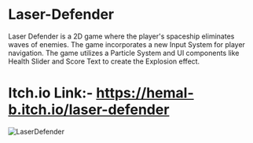 # Laser-Defender

Laser Defender is a 2D game where the player's spaceship eliminates waves of enemies.
The game incorporates a new Input System for player navigation.
The game utilizes a Particle System and UI components like Health Slider and Score Text to create the Explosion effect.

# Itch.io Link:- https://hemal-b.itch.io/laser-defender

![LaserDefender](https://github.com/hemalb12/Laser-Defender/assets/60689313/7d25e532-8832-4436-aee6-eb742ef189e1)

